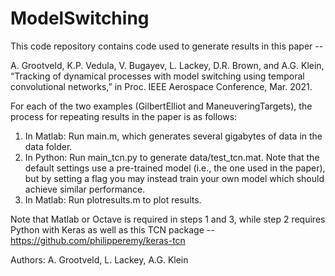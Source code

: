 # ModelSwitching

This code repository contains code used to generate results in this paper --

A. Grootveld, K.P. Vedula, V. Bugayev, L. Lackey, D.R. Brown, and A.G. Klein, “Tracking of dynamical processes with model switching using temporal convolutional networks,” in Proc. IEEE Aerospace Conference, Mar. 2021.

For each of the two examples (GilbertElliot and ManeuveringTargets), the process for repeating results in the paper is as follows:

1. In Matlab: Run main.m, which generates several gigabytes of data in the data folder.
2. In Python: Run main_tcn.py to generate data/test_tcn.mat.  Note that the default settings use a pre-trained model (i.e., the one used in the paper), but by setting a flag you may instead train your own model which should achieve similar performance.
3. In Matlab: Run plotresults.m to plot results.

Note that Matlab or Octave is required in steps 1 and 3, while step 2 requires Python with Keras as well as this TCN package -- https://github.com/philipperemy/keras-tcn

Authors: A. Grootveld, L. Lackey, A.G. Klein

